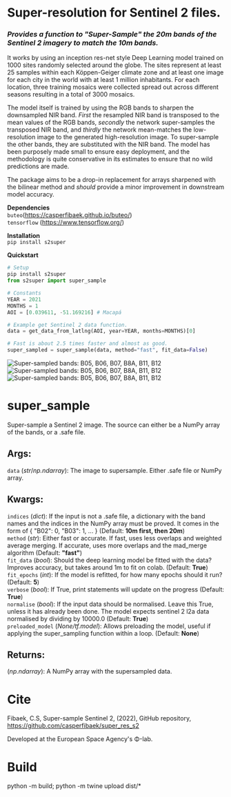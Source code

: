 # Super-resolution for Sentinel 2 files.

### *Provides a function to "Super-Sample" the 20m bands of the Sentinel 2 imagery to match the 10m bands.*

It works by using an inception res-net style Deep Learning model trained on 1000 sites randomly selected around the globe.
The sites represent at least 25 samples within each Köppen-Geiger climate zone and at least one image for each city in the world with at least 1 million inhabitants. For each location, three training mosaics were collected spread out across different seasons resulting in a total of 3000 mosaics.

The model itself is trained by using the RGB bands to sharpen the downsampled NIR band. *First* the resampled NIR band is transposed to the mean values of the RGB bands, *secondly* the network super-samples the transposed NIR band, and *thirdly* the network mean-matches the low-resolution image to the generated high-resolution image. To super-sample the other bands, they are substituted with the NIR band. The model has been purposely made small to ensure easy deployment, and the methodology is quite conservative in its estimates to ensure that no wild predictions are made.

The package aims to be a drop-in replacement for arrays sharpened with the bilinear method and _should_ provide a minor improvement in downstream model accuracy.

**Dependencies** </br>
`buteo`(https://casperfibaek.github.io/buteo/) </br>
`tensorflow` (https://www.tensorflow.org/) </br>

**Installation** </br>
`pip install s2super` </br>

**Quickstart**
```python
# Setup
pip install s2super
from s2super import super_sample

# Constants
YEAR = 2021
MONTHS = 1
AOI = [0.039611, -51.169216] # Macapá

# Example get Sentinel 2 data function.
data = get_data_from_latlng(AOI, year=YEAR, months=MONTHS)[0] 

# Fast is about 2.5 times faster and almost as good.
super_sampled = super_sample(data, method="fast", fit_data=False)
```

![Super-sampled bands: B05, B06, B07, B8A, B11, B12](https://github.com/casperfibaek/super_res_s2/blob/main/Macapa.png)
![Super-sampled bands: B05, B06, B07, B8A, B11, B12](https://github.com/casperfibaek/super_res_s2/blob/main/Okavango.png)
![Super-sampled bands: B05, B06, B07, B8A, B11, B12](https://github.com/casperfibaek/super_res_s2/blob/main/Copenhagen.png)

# super_sample
Super-sample a Sentinel 2 image. The source can either be a NumPy array of the bands, or a .safe file.

## Args:
`data` (_str_/_np.ndarray_): The image to supersample. Either .safe file or NumPy array. </br>

## Kwargs:
`indices` (_dict_): If the input is not a .safe file, a dictionary with the band names and the indices in the NumPy array must be proved. It comes in the form of { "B02": 0, "B03": 1, ... } (Default: **10m first, then 20m**) </br>
`method` (_str_): Either fast or accurate. If fast, uses less overlaps and weighted average merging. If accurate, uses more overlaps and the mad_merge algorithm (Default: **"fast"**) </br>
`fit_data` (_bool_): Should the deep learning model be fitted with the data? Improves accuracy, but takes around 1m to fit on colab. (Default: **True**) </br>
`fit_epochs` (_int_): If the model is refitted, for how many epochs should it run? (Default: **5**) </br>
`verbose` (_bool_): If True, print statements will update on the progress (Default: **True**) </br>
`normalise` (_bool_): If the input data should be normalised. Leave this True, unless it has already been done. The model expects sentinel 2 l2a data normalised by dividing by 10000.0 (Default: **True**) </br>
`preloaded_model` (_None/tf.model_): Allows preloading the model, useful if applying the super_sampling function within a loop. (Default: **None**) </br>

## Returns:
(_np.ndarray_): A NumPy array with the supersampled data.

# Cite
Fibaek, C.S, Super-sample Sentinel 2, (2022), GitHub repository, https://github.com/casperfibaek/super_res_s2

Developed at the European Space Agency's Φ-lab.

# Build
python -m build; python -m twine upload dist/*
